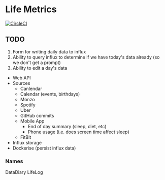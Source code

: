 # Life Metrics

[![CircleCI](https://circleci.com/gh/jemgunay/life-metrics/tree/master.svg?style=svg)](https://circleci.com/gh/jemgunay/life-metrics/tree/master)

## TODO

1. Form for writing daily data to influx
2. Ability to query influx to determine if we have today's data already (so we don't get a prompt)
3. Ability to edit a day's data 

* Web API
* Sources
  * Canlendar
  * Calendar (events, birthdays)
  * Monzo
  * Spotify
  * Uber
  * GitHub commits
  * Mobile App
    * End of day summary (sleep, diet, etc)
    * Phone usage (i.e. does screen time affect sleep) 
  * FitBit
* Influx storage
* Dockerise (persist influx data)

### Names

DataDiary
LifeLog

